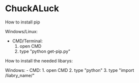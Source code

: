# ChuckALuck

How to install pip


Windows/Linux:
  - CMD/Terminal:
      1. open CMD
      2. type "python get-pip.py"


How to install the needed libarys:

Windows:
	- CMD:
      1. open CMD
      2. type "python"
      3. type "import /liabry_name/"
